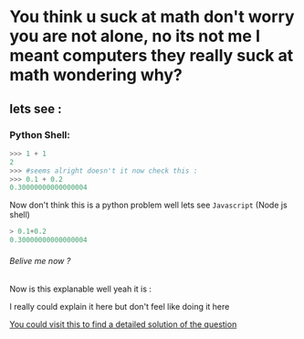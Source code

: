 # You think u suck at math don't worry you are not alone, no its not me I meant computers they really suck at math wondering why?  

## lets see :

### Python Shell:

```py
>>> 1 + 1
2
>>> #seems alright doesn't it now check this :
>>> 0.1 + 0.2
0.30000000000000004
```
Now don't think this is a python problem well lets see `Javascript` (Node js shell)

```js
> 0.1+0.2
0.30000000000000004
```

###### Belive me now ?

Now is this explanable well yeah it is : 

I really could explain it here but don't feel like doing it here

<a href='https://techtalkbook.com/why-0-1-0-2-does-not-equal-0-3/#:~:text=The%20computer%20uses%20base%2D2,%2D10%20floating%2Dpoint%20numbers.&text=So%20computers%20can%20not%20accurately,uses%20binary%20floating%2Dpoint%20format.'>You could visit this to find a detailed solution of the question</a>
